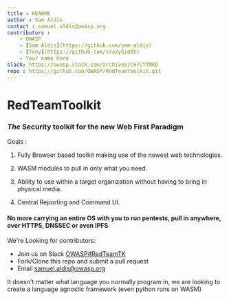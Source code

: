 ```yaml
---
title : README
author : Sam Aldis
contact : samuel.aldis@owasp.org
contributors : 
    - OWASP
    - [Sam Aldis](https://github.com/sam-aldis)
    - [Tony](https://github.com/crazykid95)
    - Your name here
slack: https://owasp.slack.com/archives/CH7CYTMRD
repo : https://github.com/OWASP/RedTeamToolkit.git
---
```

# RedTeamToolkit
### *The* Security toolkit for the new Web First Paradigm

Goals :

1. Fully Browser based toolkit making use of the newest web technologies.

2. WASM modules to pull in only what you need.

3. Ability to use within a target organization without having to bring in physical media.

4. Central Reporting and Command UI.

#### No more carrying an entire OS with you to run pentests, pull in anywhere, over HTTPS, DNSSEC or even IPFS

We're Looking for contributors:

- Join us on Slack [OWASP#RedTeamTK](https://owasp.slack.com/archives/CH7CYTMRD)
- Fork/Clone this repo and submit a pull request
- Email samuel.aldis@owasp.org

It doesn't matter what language you normally program in, we are looking to create a language agnostic framework
(even python runs on WASM)
